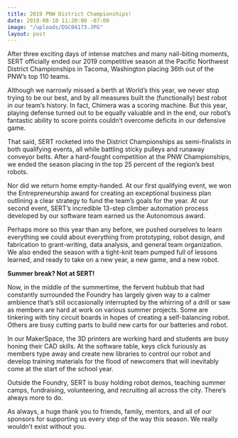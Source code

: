 ```yaml
---
title: 2019 PNW District Championships!
date: 2019-08-10 11:20:00 -07:00
image: "/uploads/DSC04173.JPG"
layout: post
---
```


After three exciting days of intense matches and many nail-biting moments, SERT officially ended our 2019 competitive season at the Pacific Northwest District Championships in Tacoma, Washington placing 36th out of the PNW’s top 110 teams.

Although we narrowly missed a berth at World’s this year, we never stop trying to be our best, and by all measures built the (functionally) best robot in our team’s history. In fact, Chimera was a scoring machine. But this year, playing defense turned out to be equally valuable and in the end, our robot’s fantastic ability to score points couldn’t overcome deficits in our defensive game.

That said, SERT rocketed into the District Championships as semi-finalists in both qualifying events, all while battling sticky pulleys and runaway conveyor belts. After a hard-fought competition at the PNW Championships, we ended the season placing in the top 25 percent of the region’s best robots.

Nor did we return home empty-handed. At our first qualifying event, we won the Entrepreneurship award for creating an exceptional business plan outlining a clear strategy to fund the team’s goals for the year. At our second event, SERT’s incredible 13-step climber automation process developed by our software team earned us the Autonomous award.

Perhaps more so this year than any before, we pushed ourselves to learn everything we could about everything from prototyping, robot design, and fabrication to grant-writing, data analysis, and general team organization. We also ended the season with a tight-knit team pumped full of lessons learned, and ready to take on a new year, a new game, and a new robot.

**Summer break? Not at SERT!**

Now, in the middle of the summertime, the fervent hubbub that had constantly surrounded the Foundry has largely given way to a calmer ambience that’s still occasionally interrupted by the whirring of a drill or saw as members are hard at work on various summer projects. Some are tinkering with tiny circuit boards in hopes of creating a self-balancing robot. Others are busy cutting parts to build new carts for our batteries and robot.

In our MakerSpace, the 3D printers are working hard and students are busy honing their CAD skills. At the software table, keys click furiously as members type away and create new libraries to control our robot and develop training materials for the flood of newcomers that will inevitably come at the start of the school year.

Outside the Foundry, SERT is busy holding robot demos, teaching summer camps, fundraising, volunteering, and recruiting all across the city. There’s always more to do.

As always, a huge thank you to friends, family, mentors, and all of our sponsors for supporting us every step of the way this season. We really wouldn’t exist without you.
